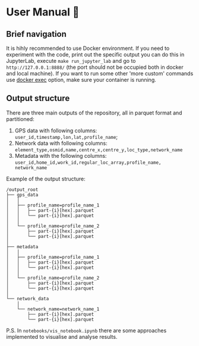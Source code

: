 # User Manual 🦮

## Brief navigation

It is hihly recommended to use Docker environment. If you need to experiment with the code, print out the specific output you can do this in JupyterLab, execute `make run_jupyter_lab` and go to `http://127.0.0.1:8888/` (the port should not be occupied both in docker and local machine). If you want to run some other 'more custom' commands use [docker exec](https://docs.docker.com/engine/reference/commandline/exec/) option, make sure your container is running.


## Output structure

There are three main outputs of the repository, all in parquet format and partitioned: 

1. GPS data with following columns: `user_id,timestamp,lon,lat,profile_name`; 
2. Network data with following columns: `element_type,osmid,name,centre_x,centre_y,loc_type,network_name` 
3. Metadata with the following columns: `user_id,home_id,work_id,regular_loc_array,profile_name, network_name`

Example of the output structure:

```
/output_root
├── gps_data
│   │
│   ├── profile_name=profile_name_1
│   │   ├── part-{i}[hex].parquet
│   │   └── part-{i}[hex].parquet
│   │
│   └── profile_name=profile_name_2
│       ├── part-{i}[hex].parquet
│       └── part-{i}[hex].parquet
│
├── metadata
│   │
│   ├── profile_name=profile_name_1
│   │   ├── part-{i}[hex].parquet
│   │   └── part-{i}[hex].parquet
│   │
│   └── profile_name=profile_name_2
│       ├── part-{i}[hex].parquet
│       └── part-{i}[hex].parquet
│
└── network_data
    │
    └── network_name=network_name_1
        ├── part-{i}[hex].parquet
        └── part-{i}[hex].parquet
```

P.S. In `notebooks/vis_notebook.ipynb` there are some approaches implemented to visualise and analyse results.